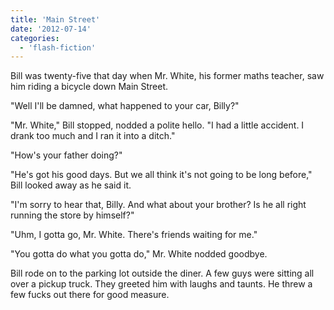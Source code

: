 ```yaml
---
title: 'Main Street'
date: '2012-07-14'
categories:
  - 'flash-fiction'
---
```


Bill was twenty-five that day when Mr. White, his former maths teacher, saw him
riding a bicycle down Main Street.

"Well I'll be damned, what happened to your car, Billy?"

"Mr. White," Bill stopped, nodded a polite hello. "I had a little accident. I
drank too much and I ran it into a ditch."

"How's your father doing?"

"He's got his good days. But we all think it's not going to be long before,"
Bill looked away as he said it.

"I'm sorry to hear that, Billy. And what about your brother? Is he all right
running the store by himself?"

"Uhm, I gotta go, Mr. White. There's friends waiting for me."

"You gotta do what you gotta do," Mr. White nodded goodbye.

Bill rode on to the parking lot outside the diner. A few guys were sitting all
over a pickup truck. They greeted him with laughs and taunts. He threw a few
fucks out there for good measure.
